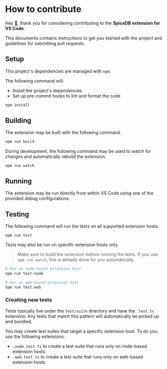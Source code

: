 # How to contribute

Hey 👋, thank you for considering contributing to the **SpiceDB extension for VS Code**.

This documents contains instructions to get you started with the project and guidelines for
submitting pull requests.

## Setup

This project's dependencies are managed with `npm`.

The following command will:

-   Install the project's dependencies
-   Set up pre-commit hooks to lint and format the code

```bash
npm install
```

## Building

The extension may be built with the following command.

```bash
npm run build
```

During development, the following command may be used to watch for changes and automatically rebuild
the extension.

```
npm run watch
```

## Running

The extension may be run directly from within VS Code using one of the provided debug
configurations.

## Testing

The following command will run the tests on all supported extension hosts.

```
npm run test
```

Tests may also be run on specific extension hosts only.

> Make sure to build the extension before running the tests. If you use `npm run watch`, this is
> already done for you automatically.

```bash
# Run on node-based extension host
npm run test:node

# Run on web-based extension host
npm run test:web
```

### Creating new tests

Tests typically live under the `test/suite` directory and have the `.test.ts` extension. Any tests
that match this pattern will automatically be picked up and bundled.

You may create test suites that target a specific extension host. To do you, use the following
extensions.

-   `.node.test.ts` to create a test suite that runs only on node-based extension hosts.
-   `.web.test.ts` to create a test suite that runs only on web-based extension hosts.
